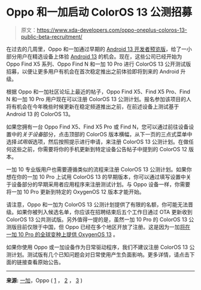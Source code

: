 # Oppo 和一加启动 ColorOS 13 公测招募

> 原文：<https://www.xda-developers.com/oppo-oneplus-coloros-13-public-beta-recruitment/>

在过去的几周里，Oppo 和一加通过早期的 [Android 13 开发者预览版](https://www.xda-developers.com/android-13-developer-preview-oem-tracker/)，给了一小部分用户在精选设备上体验 [Android 13](https://www.xda-developers.com/android-13/) 的机会。现在，这些公司已经开始为 Oppo Find X5 系列、Oppo Find N 和一加 10 Pro 进行 ColorOS 13 公开测试版招募，以便让更多用户有机会在首次稳定推出之前体验即将到来的 Android 升级。

根据 Oppo 和一加社区论坛上最近的帖子，Oppo Find X5、Find X5 Pro、Find N 和一加 10 Pro 用户现在可以注册 ColorOS 13 公测计划。报名参加该项目的人将有机会在今年晚些时候更新在稳定频道推出之前，在前述设备上测试基于 Android 13 的 ColorOS 13。

如果您拥有一台 Oppo Find X5、Find X5 Pro 或 Find N，您可以通过前往设备设置中的*关于设备*部分，点击顶部的 ColorOS 版本横幅，从下一页的三点式菜单中选择*试用版*选项，然后按照提示进行申请，来注册 ColorOS 13 公测计划。在做任何这些之前，你需要将你的手机更新到特定设备公告帖子中提到的 ColorOS 12 版本。

一加 10 专业版用户也需要遵循类似的流程来注册 ColorOS 13 公测计划。如果你想在你的一加 10 Pro 上试用 ColorOS 13 的早期版本，你可以通过填写设置中关于设备部分的早期采用者应用程序来注册测试计划。与 Oppo 设备一样，你需要将一加 10 Pro 更新到特定的 OxygenOS 12 版本才能开始。

请注意，Oppo 和一加为 ColorOS 13 公测计划提供了有限的名额，你可能无法晋级。如果你被列入候选名单，你应该在招聘结束后五个工作日通过 OTA 更新收到 ColorOS 13 公共测试版。另外值得一提的是，虽然一加 10 Pro 的 ColorOS 13 公测版目前仅限于中国，但 Oppo 已经在多个地区开放了注册。这是因为一加[将在一加 10 Pro 的全球变种上提供 OxygenOS 13](https://www.xda-developers.com/oneplus-oxygenos-13-launch/) 。

如果你使用 Oppo 或一加设备作为日常驱动程序，我们不建议注册 ColorOS 13 公测计划。测试版有几个已知问题会对日常使用产生负面影响。更多详情，请点击下面的链接查看原始公告。

* * *

**来源:** [一加](https://www.oneplusbbs.com/thread-6356437-1-1.html)，Oppo ( [1](https://www.oppo.cn/thread-399609180-1) ， [2](https://www.oppo.cn/thread-399608625-1) ， [3](https://communityin.oppo.com/thread?id=1124700688069951495) )